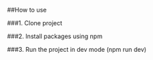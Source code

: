 ##How to use

###1. Clone project

###2. Install packages using npm

###3. Run the project in dev mode (npm run dev)
